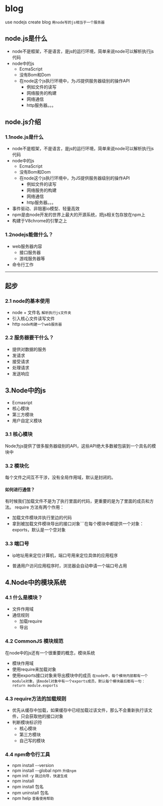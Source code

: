 # blog
use nodejs create blog ```用node写的js相当于一个服务器```
## node.js是什么
- node不是框架，不是语言，是js的运行环境，简单来说node可以解析执行js代码
- node中的js
   - EcmaScript
   - 没有Bom和Dom
   - 在node这个js执行环境中，为JS提供服务器级别的操作API
     - 例如文件的读写
     - 网络服务的构建
     - 网络通信
     - http服务器。。。

## node.js介绍

### 1.1node.js是什么
- node不是框架，不是语言，是js的运行环境，简单来说node可以解析执行js代码
- node中的js
   - EcmaScript
   - 没有Bom和Dom
   - 在node这个js执行环境中，为JS提供服务器级别的操作API
     - 例如文件的读写
     - 网络服务的构建
     - 网络通信
     - http服务器。。。
- 事件驱动、非阻塞io模型、轻量高效
- npm是由node开发的世界上最大的开源系统，把js相关包存放在npm上
- 构建于V8chrome的引擎之上

### 1.2nodejs能做什么？
- web服务器内容
  - 接口服务器
  - 游戏服务器等
- 命令行工作

***   

## 起步
### 2.1 node的基本使用
- node + 文件名 ```解析执行js文件夹```
- 引入核心文件读写文件
- http ```node构建一个web服务器```

### 2.2 服务器要干什么？
  - 提供对数据的服务
  - 发请求
  - 接受请求
  - 处理请求
  - 发送响应

## 3.Node中的js
  - Ecmasript
  - 核心模块
  - 第三方模块
  - 用户自定义模块

### 3.1 核心模块
 Node为js提供了很多服务器级别的API，这些API绝大多数被包装到一个具名的模块中

### 3.2 模块化
 每个文件之间互不干涉，没有全局作用域，默认是封闭的。
 #### 如何进行通信？
   有时候我们加载文件不是为了执行里面的代码，更重要的是为了里面的成员和方法。
   require 方法有两个作用：
   - 加载文件模块并执行里边的代码
   - 拿到被加载文件模块导出的接口对象```在每个模块中都提供一个对象：exports，默认是一个空对象

### 3.3 端口号
 - ip地址用来定位计算机，端口号用来定位具体的应用程序

 - 普通用户访问应用程序时，浏览器会自动申请一个端口号占用


 ## 4.Node中的模块系统

 ### 4.1 什么是模块？
  - 文件作用域
  - 通信规则
     - 加载require
     - 导出
 ### 4.2 CommonJS 模块规范
  在node中的js还有一个很重要的概念，模块系统
  - 模块作用域
  - 使用require来加载对象
  - 使用exports接口对象来导出模块中的成员 
    ```在node中，每个模块内部都有一个module对象，该model对象中有一个exports成员，默认每个模块最后都有一句：return module.exports```
 ### 4.3 require方法的加载规则
   - 优先从缓存中加载，如果缓存中已经加载过该文件，那么不会重新执行该文件，只会获取他的接口对象
   - 判断模块标识符
      - 核心模块
      - 第三方模块
      - 自己写的模块
 ### 4.4 npm命令行工具
   - npm install --version
   - npm install --global npm ```升级npm```
   - npm init -y ```跳过向导，快速生成```
   - npm install
   - npm install 包名
   - npm uninstall 包名
   - npm help ```查看使用帮助```

   


 







